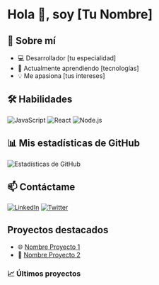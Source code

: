 # Hola 👋, soy [Tu Nombre]

## 🚀 Sobre mí
- 💻 Desarrollador [tu especialidad]
- 🌱 Actualmente aprendiendo [tecnologías]
- 💡 Me apasiona [tus intereses]

## 🛠️ Habilidades
![JavaScript](https://img.shields.io/badge/JavaScript-F7DF1E?style=for-the-badge&logo=javascript&logoColor=black)
![React](https://img.shields.io/badge/React-20232A?style=for-the-badge&logo=react&logoColor=61DAFB)
![Node.js](https://img.shields.io/badge/Node.js-43853D?style=for-the-badge&logo=node.js&logoColor=white)

## 📊 Mis estadísticas de GitHub
![Estadísticas de GitHub](https://github-readme-stats.vercel.app/api?username=tuusuario&show_icons=true&theme=radical)

## 📫 Contáctame
[![LinkedIn](https://img.shields.io/badge/LinkedIn-0077B5?style=for-the-badge&logo=linkedin&logoColor=white)](https://www.linkedin.com/in/tuusuario)
[![Twitter](https://img.shields.io/badge/Twitter-1DA1F2?style=for-the-badge&logo=twitter&logoColor=white)](https://twitter.com/tuusuario)

## Proyectos destacados
- 🌐 [Nombre Proyecto 1](link-al-proyecto)
- 🤖 [Nombre Proyecto 2](link-al-proyecto)

### 📈 Últimos proyectos
<!-- Puedes usar GitHub Actions para actualizar automáticamente -->
